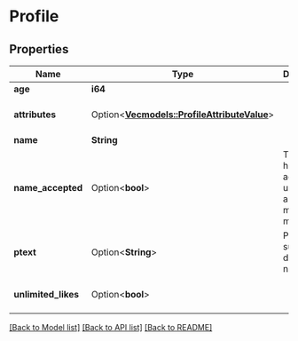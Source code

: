 # Profile

## Properties

Name | Type | Description | Notes
------------ | ------------- | ------------- | -------------
**age** | **i64** |  | 
**attributes** | Option<[**Vec<models::ProfileAttributeValue>**](ProfileAttributeValue.md)> |  | [optional][default to []]
**name** | **String** |  | 
**name_accepted** | Option<**bool**> | The name has been accepted using allowlist or manual moderation. | [optional][default to true]
**ptext** | Option<**String**> | Profile text support is disabled for now. | [optional][default to ]
**unlimited_likes** | Option<**bool**> |  | [optional][default to false]

[[Back to Model list]](../README.md#documentation-for-models) [[Back to API list]](../README.md#documentation-for-api-endpoints) [[Back to README]](../README.md)


